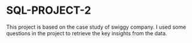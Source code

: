 # SQL-PROJECT-2
This project is based on the case study of swiggy company. I used some questions in the project to retrieve the key insights from the data. 
